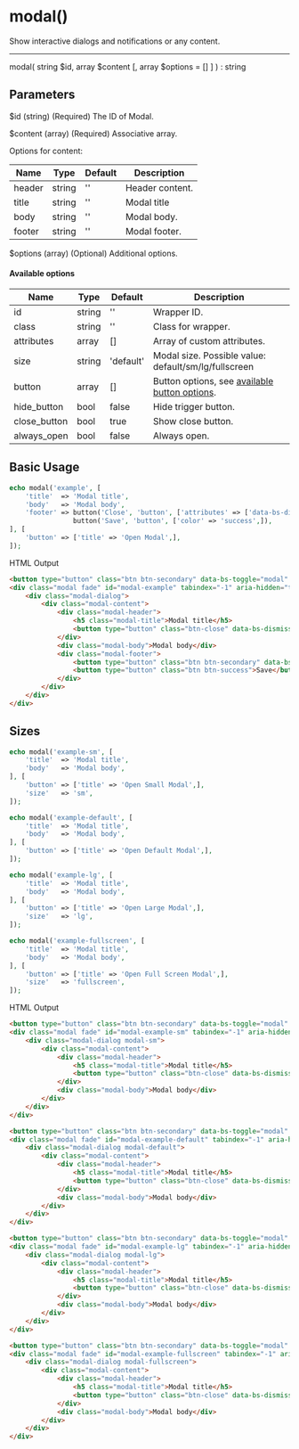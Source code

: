 # modal()

Show interactive dialogs and notifications or any content.

---

modal( string $id, array $content [, array $options = [] ] ) : string

## Parameters

$id (string) (Required) The ID of Modal.

$content (array) (Required) Associative array.

Options for content:

| Name   | Type   | Default | Description     |
|--------|--------|---------|-----------------|
| header | string | ''      | Header content. |
| title  | string | ''      | Modal title     |
| body   | string | ''      | Modal body.     |
| footer | string | ''      | Modal footer.   |

$options (array) (Optional) Additional options.

#### Available options

| Name         | Type   | Default   | Description                                                |
|--------------|--------|-----------|------------------------------------------------------------|
| id           | string | ''        | Wrapper ID.                                                |
| class        | string | ''        | Class for wrapper.                                         |
| attributes   | array  | []        | Array of custom attributes.                                |
| size         | string | 'default' | Modal size. Possible value: default/sm/lg/fullscreen       |
| button       | array  | []        | Button options, see [available button options](button.md). |
| hide_button  | bool   | false     | Hide trigger button.                                       |
| close_button | bool   | true      | Show close button.                                         |
| always_open  | bool   | false     | Always open.                                               |

## Basic Usage

```php
echo modal('example', [
    'title'  => 'Modal title',
    'body'   => 'Modal body',
    'footer' => button('Close', 'button', ['attributes' => ['data-bs-dismiss' => 'modal',],]).
                button('Save', 'button', ['color' => 'success',]),
], [
    'button' => ['title' => 'Open Modal',],
]);
```

<span class="html-output">HTML Output</span>

```html
<button type="button" class="btn btn-secondary" data-bs-toggle="modal" data-bs-target="#modal-example">Open Modal</button>
<div class="modal fade" id="modal-example" tabindex="-1" aria-hidden="true">
    <div class="modal-dialog">
        <div class="modal-content">
            <div class="modal-header">
                <h5 class="modal-title">Modal title</h5>
                <button type="button" class="btn-close" data-bs-dismiss="modal" aria-label="Close"></button>
            </div>
            <div class="modal-body">Modal body</div>
            <div class="modal-footer">
                <button type="button" class="btn btn-secondary" data-bs-dismiss="modal">Close</button>
                <button type="button" class="btn btn-success">Save</button>
            </div>
        </div>
    </div>
</div>
```

## Sizes

```php
echo modal('example-sm', [
    'title'  => 'Modal title',
    'body'   => 'Modal body',
], [
    'button' => ['title' => 'Open Small Modal',],
    'size'   => 'sm',
]);

echo modal('example-default', [
    'title'  => 'Modal title',
    'body'   => 'Modal body',
], [
    'button' => ['title' => 'Open Default Modal',],
]);

echo modal('example-lg', [
    'title'  => 'Modal title',
    'body'   => 'Modal body',
], [
    'button' => ['title' => 'Open Large Modal',],
    'size'   => 'lg',
]);

echo modal('example-fullscreen', [
    'title'  => 'Modal title',
    'body'   => 'Modal body',
], [
    'button' => ['title' => 'Open Full Screen Modal',],
    'size'   => 'fullscreen',
]);
```

<span class="html-output">HTML Output</span>

```html
<button type="button" class="btn btn-secondary" data-bs-toggle="modal" data-bs-target="#modal-example-sm">Open Small Modal</button>
<div class="modal fade" id="modal-example-sm" tabindex="-1" aria-hidden="true">
    <div class="modal-dialog modal-sm">
        <div class="modal-content">
            <div class="modal-header">
                <h5 class="modal-title">Modal title</h5>
                <button type="button" class="btn-close" data-bs-dismiss="modal" aria-label="Close"></button>
            </div>
            <div class="modal-body">Modal body</div>
        </div>
    </div>
</div>

<button type="button" class="btn btn-secondary" data-bs-toggle="modal" data-bs-target="#modal-example-default">Open Default Modal</button>
<div class="modal fade" id="modal-example-default" tabindex="-1" aria-hidden="true">
    <div class="modal-dialog modal-default">
        <div class="modal-content">
            <div class="modal-header">
                <h5 class="modal-title">Modal title</h5>
                <button type="button" class="btn-close" data-bs-dismiss="modal" aria-label="Close"></button>
            </div>
            <div class="modal-body">Modal body</div>
        </div>
    </div>
</div>

<button type="button" class="btn btn-secondary" data-bs-toggle="modal" data-bs-target="#modal-example-lg">Open Large Modal</button>
<div class="modal fade" id="modal-example-lg" tabindex="-1" aria-hidden="true">
    <div class="modal-dialog modal-lg">
        <div class="modal-content">
            <div class="modal-header">
                <h5 class="modal-title">Modal title</h5>
                <button type="button" class="btn-close" data-bs-dismiss="modal" aria-label="Close"></button>
            </div>
            <div class="modal-body">Modal body</div>
        </div>
    </div>
</div>

<button type="button" class="btn btn-secondary" data-bs-toggle="modal" data-bs-target="#modal-example-fullscreen">Open Full Screen Modal</button>
<div class="modal fade" id="modal-example-fullscreen" tabindex="-1" aria-hidden="true">
    <div class="modal-dialog modal-fullscreen">
        <div class="modal-content">
            <div class="modal-header">
                <h5 class="modal-title">Modal title</h5>
                <button type="button" class="btn-close" data-bs-dismiss="modal" aria-label="Close"></button>
            </div>
            <div class="modal-body">Modal body</div>
        </div>
    </div>
</div>
```
